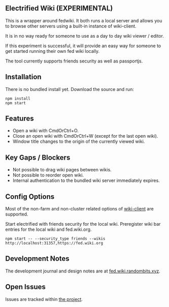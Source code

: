 ## Electrified Wiki (EXPERIMENTAL)

This is a wrapper around fedwiki. It both runs a local server and allows you to
browse other servers using a built-in instance of wiki-client.

It is in no way ready for someone to use as a day to day wiki viewer / editor.

If this experiment is successful, it will provide an easy way for someone to get
started running their own fed wiki locally.

The tool currently supports friends security as well as passportjs.

## Installation

There is no bundled install yet. Download the source and run:

```
npm install
npm start
```

## Features

- Open a wiki with CmdOrCtrl+O.
- Close an open wiki with CmdOrCtrl+W (except for the last open wiki).
- Window title changes to the origin of the currently viewed wiki.

## Key Gaps / Blockers

- Not possible to drag wiki pages between wikis.
- Not possible to reorder open wiki.
- Internal authentication to the bundled wiki server immediately expires.

## Config Options

Most of the non-farm and non-cluster related options of [wiki-client](https://github.com/fedwiki/wiki-client) are supported.

Start electrified with friends security for the local wiki. Preregister wiki bar entries for the local wiki and fed.wiki.org.
```
npm start -- --security_type friends --wikis http://localhost:31357,https://fed.wiki.org
```

## Development Notes

The development journal and design notes are at [fed.wiki.randombits.xyz](https://fed.wiki.randombits.xyz/electrified-wiki.html).

## Open Issues

Issues are tracked within [the project](https://github.com/joshuabenuck/wiki-electrified/issues).

